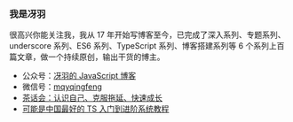 ### 我是冴羽

很高兴你能关注我，我从 17 年开始写博客至今，已完成了深入系列、专题系列、underscore 系列、ES6 系列、TypeScript 系列、博客搭建系列等 6 个系列上百篇文章，做一个持续原创，输出干货的博主。

* 公众号：[冴羽的 JavaScript 博客](https://cdn.jsdelivr.net/gh/mqyqingfeng/picture/qrcode_for_gh_bd1a3dc9eafd_258.jpg)
* 微信号：[mqyqingfeng](https://cdn.jsdelivr.net/gh/mqyqingfeng/picture/IMG_3516.JPG)
* [茶话会：认识自己、克服拖延、快速成长](https://www.yuque.com/yayu/blog/grow)
* [可能是中国最好的 TS 入门到进阶系统教程](http://ts.yayujs.com/)
